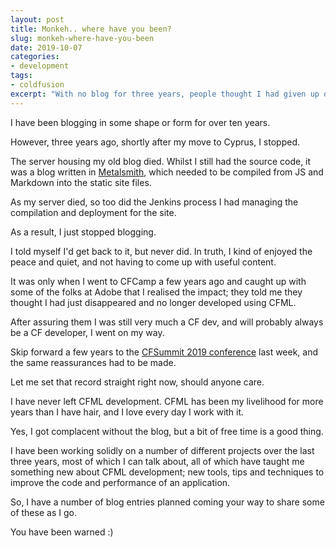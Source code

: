 ```yaml
---
layout: post
title: Monkeh.. where have you been?
slug: monkeh-where-have-you-been
date: 2019-10-07
categories:
- development
tags:
- coldfusion
excerpt: "With no blog for three years, people thought I had given up on CFML. Let me put that record straight."
---
```


I have been blogging in some shape or form for over ten years.

However, three years ago, shortly after my move to Cyprus, I stopped.

The server housing my old blog died. Whilst I still had the source code, it was a blog written in [Metalsmith](https://metalsmith.io/), which needed to be compiled from JS and Markdown into the static site files.

As my server died, so too did the Jenkins process I had managing the compilation and deployment for the site.

As a result, I just stopped blogging.

I told myself I'd get back to it, but never did. In truth, I kind of enjoyed the peace and quiet, and not having to come up with useful content.

It was only when I went to CFCamp a few years ago and caught up with some of the folks at Adobe that I realised the impact; they told me they thought I had just disappeared and no longer developed using CFML.

After assuring them I was still very much a CF dev, and will probably always be a CF developer, I went on my way.

Skip forward a few years to the [CFSummit 2019 conference](/2019/10/03/adobe-coldfusion-summit-2019.html) last week, and the same reassurances had to be made.

Let me set that record straight right now, should anyone care.

I have never left CFML development. CFML has been my livelihood for more years than I have hair, and I love every day I work with it.

Yes, I got complacent without the blog, but a bit of free time is a good thing.

I have been working solidly on a number of different projects over the last three years, most of which I can talk about, all of which have taught me something new about CFML development; new tools, tips and techniques to improve the code and performance of an application.

So, I have a number of blog entries planned coming your way to share some of these as I go.

You have been warned :)